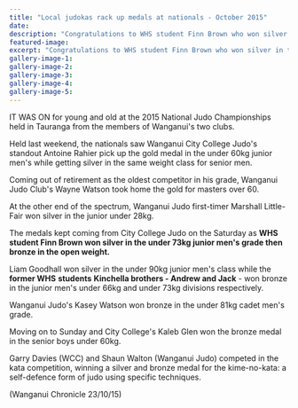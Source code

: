 ```yaml
---
title: "Local judokas rack up medals at nationals - October 2015"
date: 
description: "Congratulations to WHS student Finn Brown who won silver in the under 73kg junior men's grade then bronze in the open weight at the National Judo Champs held in Tauranga."
featured-image: 
excerpt: "Congratulations to WHS student Finn Brown who won silver in the under 73kg junior men's grade then bronze in the open weight at the National Judo Champs held in Tauranga."
gallery-image-1: 
gallery-image-2: 
gallery-image-3: 
gallery-image-4: 
gallery-image-5: 
---
```


<p><span>IT WAS ON for young and old at the 2015 National Judo Championships held in Tauranga from the members of Wanganui's two clubs.</span></p>
<p>Held last weekend, the nationals saw Wanganui City College Judo's standout Antoine Rahier pick up the gold medal in the under 60kg junior men's while getting silver in the same weight class for senior men.</p>
<p>Coming out of retirement as the oldest competitor in his grade, Wanganui Judo Club's Wayne Watson took home the gold for masters over 60.</p>
<p>At the other end of the spectrum, Wanganui Judo first-timer Marshall Little-Fair won silver in the junior under 28kg.</p>
<p><span>The medals kept coming from City College Judo on the Saturday as <strong>WHS student Finn Brown won silver in the under 73kg junior men's grade then bronze in the open weight.</strong></span></p>
<p>Liam Goodhall won silver in the under 90kg junior men's class while the <strong>former WHS</strong> <strong>students</strong> <strong>Kinchella brothers - Andrew and Jack</strong> - won bronze in the junior men's under 66kg and under 73kg divisions respectively.</p>
<p>Wanganui Judo's Kasey Watson won bronze in the under 81kg cadet men's grade.</p>
<p>Moving on to Sunday and City College's Kaleb Glen won the bronze medal in the senior boys under 60kg.</p>
<p>Garry Davies (WCC) and Shaun Walton (Wanganui Judo) competed in the kata competition, winning a silver and bronze medal for the kime-no-kata: a self-defence form of judo using specific techniques.</p>
<p>(Wanganui Chronicle 23/10/15)</p>


